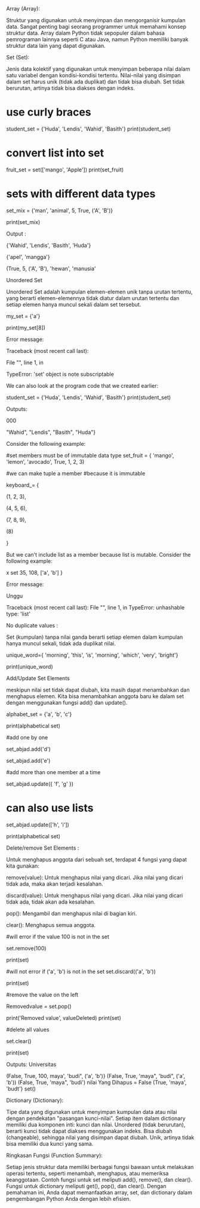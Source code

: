 Array (Array):

Struktur yang digunakan untuk menyimpan dan mengorganisir kumpulan data.
Sangat penting bagi seorang programmer untuk memahami konsep struktur data.
Array dalam Python tidak sepopuler dalam bahasa pemrograman lainnya seperti C atau Java, namun Python memiliki banyak struktur data lain yang dapat digunakan.

Set (Set):

Jenis data kolektif yang digunakan untuk menyimpan beberapa nilai dalam satu variabel dengan kondisi-kondisi tertentu.
Nilai-nilai yang disimpan dalam set harus unik (tidak ada duplikat) dan tidak bisa diubah.
Set tidak berurutan, artinya tidak bisa diakses dengan indeks.

# use curly braces

student_set = {'Huda', 'Lendis', 'Wahid', 'Basith'} print(student_set)

# convert list into set

fruit_set = set(['mango', 'Apple']) print(set_fruit)

# sets with different data types

set_mix = {'man', 'animal', 5, True, ('A', 'B')}

print(set_mix)

Output :

{'Wahid', 'Lendis', 'Basith', 'Huda'}

{'apel', 'mangga'}

(True, 5, ('A', 'B'), 'hewan', 'manusia'

Unordered Set 

Unordered Set adalah kumpulan elemen-elemen unik tanpa urutan tertentu, yang berarti elemen-elemennya tidak diatur dalam urutan tertentu dan setiap elemen hanya muncul sekali dalam set tersebut.

my_set = {'a'}

print(my_set[8])

Error message:

Traceback (most recent call last):

File "<stdin>", line 1, in <module>

TypeError: 'set' object is note subscriptable

We can also look at the program code that we created earlier:

student_set = {'Huda', 'Lendis', 'Wahid', 'Basith'} print(student_set)

Outputs:

000

"Wahid", "Lendis", "Basith", "Huda"}

Consider the following example:

#set members must be of immutable data type set_fruit = { 'mango', 'lemon', 'avocado', True, 1, 2, 3)

#we can make tuple a member #because it is immutable

keyboard_= {

(1, 2, 3),

(4, 5, 6),

(7, 8, 9),

(8)

}

But we can't include list as a member because list is mutable. Consider the following example:

x set 35, 108, ['a', 'b'] }

Error message:

Unggu

Traceback (most recent call last): File "<stdin>", line 1, in <module> TypeError: unhashable type: 'list'

No duplicate values :

Set (kumpulan) tanpa nilai ganda berarti setiap elemen dalam kumpulan hanya muncul sekali, tidak ada duplikat nilai.

unique_word={ 'morning', 'this', 'is', 'morning', 'which', 'very', 'bright'}

print(unique_word)

Add/Update Set Elements

meskipun nilai set tidak dapat diubah, kita masih dapat menambahkan dan menghapus elemen. Kita bisa menambahkan anggota baru ke dalam set dengan menggunakan fungsi add() dan update().

alphabet_set = {'a', 'b', 'c'}

print(alphabetical set)

#add one by one

set_abjad.add('d')

set_abjad.add('e')

#add more than one member at a time

set_abjad.update({ 'f', 'g' })

# can also use lists

set_abjad.update(['h', 'i'])

print(alphabetical set)

Delete/remove Set Elements :

Untuk menghapus anggota dari sebuah set, terdapat 4 fungsi yang dapat kita gunakan:

remove(value): Untuk menghapus nilai yang dicari. Jika nilai yang dicari tidak ada, maka akan terjadi kesalahan.

discard(value): Untuk menghapus nilai yang dicari. Jika nilai yang dicari tidak ada, tidak akan ada kesalahan.

pop(): Mengambil dan menghapus nilai di bagian kiri.

clear(): Menghapus semua anggota.

#will error if the value 100 is not in the set

set.remove(100)

print(set)

#will not error if ('a', 'b') is not in the set set.discard(('a', 'b'))

print(set)

#remove the value on the left

Removedvalue = set.pop()

print('Removed value', valueDeleted) print(set)

#delete all values

set.clear()

print(set)

Outputs: Universitas

(False, True, 100, maya', 'budi", ('a', 'b')} (False, True, 'maya", 'budi", ('a', 'b')) (False, True, 'maya", 'budi') nilai Yang Dihapus = False (True, 'maya', 'budt'} set()

Dictionary (Dictionary):

Tipe data yang digunakan untuk menyimpan kumpulan data atau nilai dengan pendekatan "pasangan kunci-nilai".
Setiap item dalam dictionary memiliki dua komponen inti: kunci dan nilai.
Unordered (tidak berurutan), berarti kunci tidak dapat diakses menggunakan indeks.
Bisa diubah (changeable), sehingga nilai yang disimpan dapat diubah.
Unik, artinya tidak bisa memiliki dua kunci yang sama.

Ringkasan Fungsi (Function Summary):

Setiap jenis struktur data memiliki berbagai fungsi bawaan untuk melakukan operasi tertentu, seperti menambah, menghapus, atau memeriksa keanggotaan.
Contoh fungsi untuk set meliputi add(), remove(), dan clear().
Fungsi untuk dictionary meliputi get(), pop(), dan clear().
Dengan pemahaman ini, Anda dapat memanfaatkan array, set, dan dictionary dalam pengembangan Python Anda dengan lebih efisien.